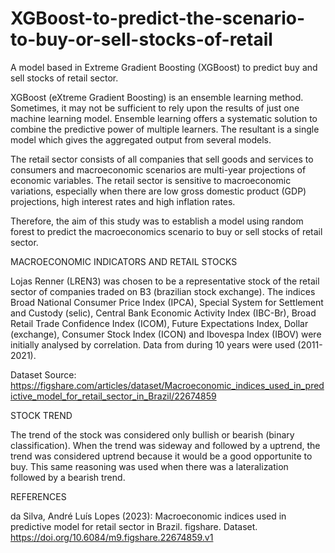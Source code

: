 # XGBoost-to-predict-the-scenario-to-buy-or-sell-stocks-of-retail
A model based in Extreme Gradient Boosting (XGBoost) to predict buy and sell stocks of retail sector.

XGBoost (eXtreme Gradient Boosting) is an ensemble learning method. Sometimes, it may not be sufficient to rely upon the results of just one machine learning model. Ensemble learning offers a systematic solution to combine the predictive power of multiple learners. The resultant is a single model which gives the aggregated output from several models.

The retail sector consists of all companies that sell goods and services to consumers and macroeconomic scenarios are multi-year projections of economic variables. The retail sector is sensitive to macroeconomic variations, especially when there are low gross domestic product (GDP) projections, high interest rates and high inflation rates.

Therefore, the aim of this study was to establish a model using random forest to predict the macroeconomics scenario to buy or sell stocks of retail sector.

MACROECONOMIC INDICATORS AND RETAIL STOCKS

Lojas Renner (LREN3) was chosen to be a representative stock of the retail sector of companies traded on B3 (brazilian stock exchange). The indices Broad National Consumer Price Index (IPCA), Special System for Settlement and Custody (selic), Central Bank Economic Activity Index (IBC-Br), Broad Retail Trade Confidence Index (ICOM), Future Expectations Index, Dollar (exchange), Consumer Stock Index (ICON) and Ibovespa Index (IBOV) were initially analysed by correlation. Data from during 10 years were used (2011-2021).

Dataset Source: https://figshare.com/articles/dataset/Macroeconomic_indices_used_in_predictive_model_for_retail_sector_in_Brazil/22674859

STOCK TREND

The trend of the stock was considered only bullish or bearish (binary classification). When the trend was sideway and followed by a uptrend, the trend was considered uptrend because it would be a good opportunite to buy. This same reasoning was used when there was a lateralization followed by a bearish trend.

REFERENCES

da Silva, André Luís Lopes (2023): Macroeconomic indices used in predictive model for retail sector in Brazil. figshare. Dataset. https://doi.org/10.6084/m9.figshare.22674859.v1


